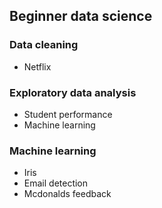 ## Beginner data science

### Data cleaning
- Netflix

### Exploratory data analysis
- Student performance
- Machine learning

### Machine learning
- Iris
- Email detection
- Mcdonalds feedback